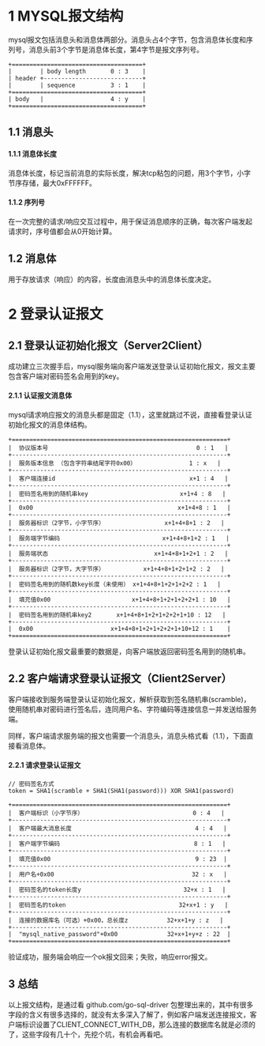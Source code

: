 # 1 MYSQL报文结构
mysql报文包括消息头和消息体两部分。消息头占4个字节，包含消息体长度和序列号，消息头前3个字节是消息体长度，第4字节是报文序列号。

```
+=====================================+
|        | body length       0 : 3    |
| header +----------------------------+
|        | sequence          3 : 1    |
+=====================================+
| body   |                   4 : y    |
+=====================================+
```
## 1.1 消息头
#### 1.1.1 消息体长度
消息体长度，标记当前消息的实际长度，解决tcp粘包的问题，用3个字节，小字节序存储，最大0xFFFFFF。
#### 1.1.2 序列号
在一次完整的请求/响应交互过程中，用于保证消息顺序的正确，每次客户端发起请求时，序号值都会从0开始计算。

## 1.2 消息体
用于存放请求（响应）的内容，长度由消息头中的消息体长度决定。

# 2 登录认证报文
## 2.1 登录认证初始化报文（Server2Client）
成功建立三次握手后，mysql服务端向客户端发送登录认证初始化报文，报文主要包含客户端对密码签名会用到的key。

#### 2.1.1 认证报文消息体
mysql请求响应报文的消息头都是固定（1.1），这里就跳过不说，直接看登录认证初始化报文的消息体结构。
```
+=============================================================+
|  协议版本号                                          0 : 1   |  
+-------------------------------------------------------------+
|  服务版本信息 （包含字符串结尾字符0x00）               1 : x   |   
+-------------------------------------------------------------+
|  客户端连接id                                      x+1 : 4   |
+-------------------------------------------------------------+
|  密码签名用到的随机串key                          x+1+4 : 8   |  
+-------------------------------------------------------------+
|  0x00                                         x+1+4+8 : 1   |
+-------------------------------------------------------------+
|  服务器标识（2字节，小字节序）                 x+1+4+8+1 : 2   |    
+-------------------------------------------------------------+
|  服务端字节编码                             x+1+4+8+1+2 : 1   |  
+-------------------------------------------------------------+
|  服务端状态                              x+1+4+8+1+2+1 : 2   |  
+-------------------------------------------------------------+
|  服务器标识（2字节，大字节序）           x+1+4+8+1+2+1+2 : 2   |
+-------------------------------------------------------------+
|  密码签名用到的随机数key长度（未使用） x+1+4+8+1+2+1+2+2 : 1   |
+-------------------------------------------------------------+
|  填充值0x00                       x+1+4+8+1+2+1+2+2+1 : 10   |  
+-------------------------------------------------------------+
|  密码签名用到的随机串key2       x+1+4+8+1+2+1+2+2+1+10 : 12   | 
+-------------------------------------------------------------+
|  0x00                      x+1+4+8+1+2+1+2+2+1+10+12 : 1    |
+=============================================================+
```
登录认证初始化报文最重要的数据是，向客户端放返回密码签名用到的随机串。

## 2.2 客户端请求登录认证报文（Client2Server）
客户端接收到服务端登录认证初始化报文，解析获取到签名随机串(scramble)，使用随机串对密码进行签名后，连同用户名、字符编码等连接信息一并发送给服务端。

同样，客户端请求服务端的报文也需要一个消息头，消息头格式看（1.1），下面直接看消息体。
#### 2.2.1 请求登录认证报文
```
// 密码签名方式
token = SHA1(scramble + SHA1(SHA1(password))) XOR SHA1(password)

+=============================================================+
|  客户端标识（小字节序）                               0 : 4   |  
+-------------------------------------------------------------+
|  客户端最大消息长度                                   4 : 4   |   
+-------------------------------------------------------------+
|  客户端字节编码                                      8 : 1   |
+-------------------------------------------------------------+
|  填充值0x00                                         9 : 23  |  
+-------------------------------------------------------------+
|  用户名+0x00                                       32 : x   |
+-------------------------------------------------------------+
|  密码签名的token长度y                             32+x : 1   |    
+-------------------------------------------------------------+
|  密码签名的token                                32+x+1 : y   |  
+-------------------------------------------------------------+
|  连接的数据库名（可选）+0x00，总长度z           32+x+1+y : z   |  
+-------------------------------------------------------------+
|  "mysql_native_password"+0x00              32+x+1+y+z : 22  |  
+=============================================================+
```
验证成功，服务端会响应一个ok报文回来；失败，响应error报文。

## 3 总结
以上报文结构，是通过看 github.com/go-sql-driver 包整理出来的，其中有很多字段的含义有很多选择的，就没有太多深入了解了，例如客户端发送连接报文，客户端标识设置了CLIENT_CONNECT_WITH_DB，那么连接的数据库名就是必须的了，这些字段有几十个，先挖个坑，有机会再看吧。
